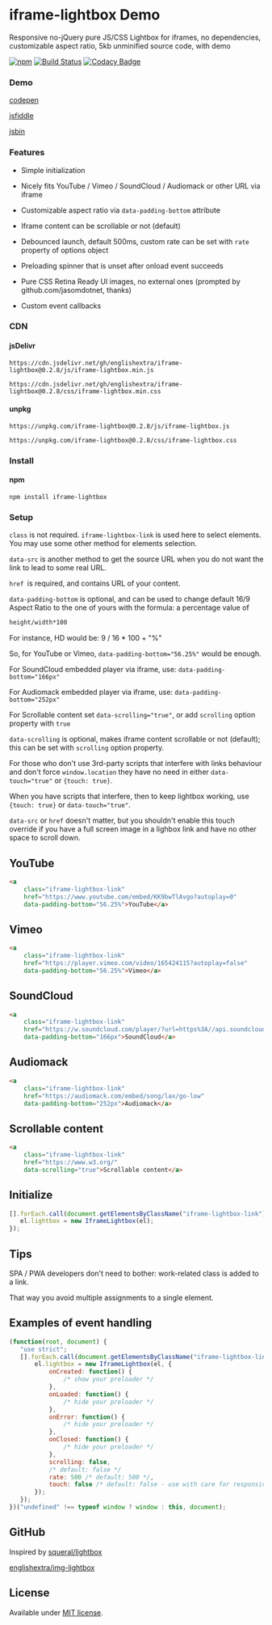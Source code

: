 # iframe-lightbox Demo

Responsive no-jQuery pure JS/CSS Lightbox for iframes, no dependencies, customizable aspect ratio, 5kb unminified source code, with demo

[![npm](https://img.shields.io/npm/v/iframe-lightbox.svg)](https://www.npmjs.com/package/iframe-lightbox)
[![Build Status](https://travis-ci.com/englishextra/iframe-lightbox.svg?branch=master)](https://travis-ci.com/englishextra/iframe-lightbox)
[![Codacy Badge](https://app.codacy.com/project/badge/Grade/369642c14d3344bebe134c76f0f5dde8)](https://www.codacy.com/manual/englishextra/iframe-lightbox/dashboard?utm_source=github.com&amp;utm_medium=referral&amp;utm_content=englishextra/iframe-lightbox&amp;utm_campaign=Badge_Grade)

### Demo

[codepen](https://codepen.io/englishextra/full/jmjayV/)

[jsfiddle](https://fiddle.jshell.net/englishextra/8pzy6uhr/show/)

[jsbin](https://output.jsbin.com/saqine)

### Features

* Simple initialization

* Nicely fits YouTube / Vimeo / SoundCloud / Audiomack or other URL via iframe

* Customizable aspect ratio via `data-padding-bottom` attribute

* Iframe content can be scrollable or not (default)

* Debounced launch, default 500ms, custom rate can be set with `rate` property of options object

* Preloading spinner that is unset after onload event succeeds

* Pure CSS Retina Ready UI images, no external ones (prompted by github.com/jasomdotnet, thanks)

* Custom event callbacks

### CDN

#### jsDelivr

`https://cdn.jsdelivr.net/gh/englishextra/iframe-lightbox@0.2.8/js/iframe-lightbox.min.js`

`https://cdn.jsdelivr.net/gh/englishextra/iframe-lightbox@0.2.8/css/iframe-lightbox.min.css`

#### unpkg

`https://unpkg.com/iframe-lightbox@0.2.8/js/iframe-lightbox.js`

`https://unpkg.com/iframe-lightbox@0.2.8/css/iframe-lightbox.css`

### Install

#### npm

`npm install iframe-lightbox`

### Setup

`class` is not required. `iframe-lightbox-link` is used here to select elements. You may use some other method for elements selection.

`data-src` is another method to get the source URL when you do not want the link to lead to some real URL.

`href `is required, and contains URL of your content.

`data-padding-bottom` is optional, and can be used to change default 16/9 Aspect Ratio to the one of yours with the formula: a percentage value of

```txt
height/width*100
```

For instance, HD would be: 9 / 16 * 100 + "%"

So, for YouTube or Vimeo, `data-padding-bottom="56.25%"` would be enough.

For SoundCloud embedded player via iframe, use: `data-padding-bottom="166px"`

For Audiomack embedded player via iframe, use: `data-padding-bottom="252px"`

For Scrollable content set `data-scrolling="true"`, or add `scrolling` option property with `true`

`data-scrolling` is optional, makes iframe content scrollable or not (default); this can be set with `scrolling` option property.

For those who don't use 3rd-party scripts that interfere with links behaviour and don't force `window.location` they have no need in either `data-touch="true"` or `{touch: true}`.

When you have scripts that interfere, then to keep lightbox working, use `{touch: true}` or `data-touch="true"`.

`data-src` or `href` doesn't matter, but you shouldn't enable this touch override if you have a full screen image in a lighbox link and have no other space to scroll down.

## YouTube

```html
<a
	class="iframe-lightbox-link"
	href="https://www.youtube.com/embed/KK9bwTlAvgo?autoplay=0"
	data-padding-bottom="56.25%">YouTube</a>
```

## Vimeo

```html
<a
	class="iframe-lightbox-link"
	href="https://player.vimeo.com/video/165424115?autoplay=false"
	data-padding-bottom="56.25%">Vimeo</a>
```

## SoundCloud

```html
<a
	class="iframe-lightbox-link"
	href="https://w.soundcloud.com/player/?url=https%3A//api.soundcloud.com/tracks/317031598&amp;auto_play=false&amp;hide_related=false&amp;show_comments=true&amp;show_user=true&amp;show_reposts=false&amp;visual=true"
	data-padding-bottom="166px">SoundCloud</a>
 ```

## Audiomack

```html
<a
	class="iframe-lightbox-link"
	href="https://audiomack.com/embed/song/lax/go-low"
	data-padding-bottom="252px">Audiomack</a>
 ```

## Scrollable content

```html
<a
	class="iframe-lightbox-link"
	href="https://www.w3.org/"
	data-scrolling="true">Scrollable content</a>
 ```

## Initialize

 ```js
[].forEach.call(document.getElementsByClassName("iframe-lightbox-link"), function (el) {
	el.lightbox = new IframeLightbox(el);
});
```

## Tips

SPA / PWA developers don't need to bother: work-related class is added to a link.

That way you avoid multiple assignments to a single element.

## Examples of event handling

 ```js
(function(root, document) {
	"use strict";
	[].forEach.call(document.getElementsByClassName("iframe-lightbox-link"), function(el) {
		el.lightbox = new IframeLightbox(el, {
			onCreated: function() {
				/* show your preloader */
			},
			onLoaded: function() {
				/* hide your preloader */
			},
			onError: function() {
				/* hide your preloader */
			},
			onClosed: function() {
				/* hide your preloader */
			},
			scrolling: false,
			/* default: false */
			rate: 500 /* default: 500 */,
			touch: false /* default: false - use with care for responsive images in links on vertical mobile screens */
		});
	});
})("undefined" !== typeof window ? window : this, document);
```

## GitHub

Inspired by [squeral/lightbox](https://github.com/squeral/lightbox)

[englishextra/img-lightbox](https://github.com/englishextra/img-lightbox)

## License

Available under [MIT license](https://opensource.org/licenses/MIT).